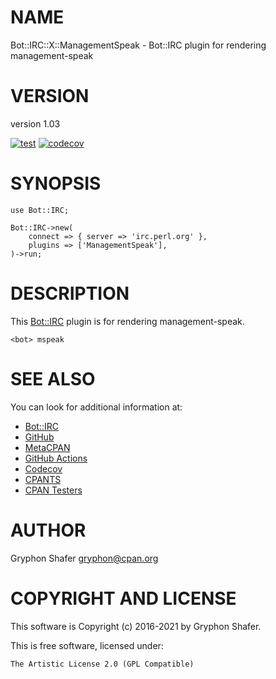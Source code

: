 # NAME

Bot::IRC::X::ManagementSpeak - Bot::IRC plugin for rendering management-speak

# VERSION

version 1.03

[![test](https://github.com/gryphonshafer/Bot-IRC-X-ManagementSpeak/workflows/test/badge.svg)](https://github.com/gryphonshafer/Bot-IRC-X-ManagementSpeak/actions?query=workflow%3Atest)
[![codecov](https://codecov.io/gh/gryphonshafer/Bot-IRC-X-ManagementSpeak/graph/badge.svg)](https://codecov.io/gh/gryphonshafer/Bot-IRC-X-ManagementSpeak)

# SYNOPSIS

    use Bot::IRC;

    Bot::IRC->new(
        connect => { server => 'irc.perl.org' },
        plugins => ['ManagementSpeak'],
    )->run;

# DESCRIPTION

This [Bot::IRC](https://metacpan.org/pod/Bot%3A%3AIRC) plugin is for rendering management-speak.

    <bot> mspeak

# SEE ALSO

You can look for additional information at:

- [Bot::IRC](https://metacpan.org/pod/Bot%3A%3AIRC)
- [GitHub](https://github.com/gryphonshafer/Bot-IRC-X-ManagementSpeak)
- [MetaCPAN](https://metacpan.org/pod/Bot::IRC::X::ManagementSpeak)
- [GitHub Actions](https://github.com/gryphonshafer/Bot-IRC-X-ManagementSpeak/actions)
- [Codecov](https://codecov.io/gh/gryphonshafer/Bot-IRC-X-ManagementSpeak)
- [CPANTS](http://cpants.cpanauthors.org/dist/Bot-IRC-X-ManagementSpeak)
- [CPAN Testers](http://www.cpantesters.org/distro/T/Bot-IRC-X-ManagementSpeak.html)

# AUTHOR

Gryphon Shafer <gryphon@cpan.org>

# COPYRIGHT AND LICENSE

This software is Copyright (c) 2016-2021 by Gryphon Shafer.

This is free software, licensed under:

    The Artistic License 2.0 (GPL Compatible)
